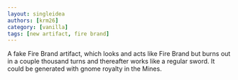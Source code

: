 ```yaml
---
layout: singleidea
authors: [krm26]
category: [vanilla]
tags: [new artifact, fire brand]
---
```

A fake Fire Brand artifact, which looks and acts like Fire Brand but burns out
in a couple thousand turns and thereafter works like a regular sword. It could
be generated with gnome royalty in the Mines.
